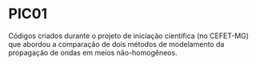 # PIC01
Códigos criados durante o projeto de iniciação científica (no CEFET-MG) que abordou a comparação de dois métodos de modelamento da propagação de ondas em meios não-homogêneos.

